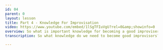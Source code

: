 ```yaml
---
id: 04
parent: 0
layout: lesson
title: Part 4 - Knowledge For Improvisation
video: https://www.youtube.com/embed/1lSgTFIuVgU?rel=0&amp;showinfo=0
overview: So what is important knowledge for becoming a good improviser? In this part I’ll share some insights with you, put things into perspective and set out an overview of the necessary knowledge for improvisation. In the end, not much knowledge is needed to start improvising, but the more you know, the better an improviser you’ll become.
transcription: So what knowledge do we need to become good improvisors? To experiment we need little to no knowledge at all. It is very instinctive and it doesn’t really matter where we end up. To play a composition we need knowledge of reading music and how to interpret it on our instrument. Theoretical knowledge and knowing the right techniques can support us to bring a good performance. The knowledge needed for improvisation is more abstract, and that’s where it gets tricky for a lot of people. Instead of learning exact notes, we have to look at the structures and frameworks within which we operate. In addition we can learn to memorize patterns that we know work well in that framework. Look at it as playing a family game. If you want to play chess, you need to know the rules of chess and then many options are available. Good chess players have memorized many patterns and tactical moves that can lead to a successful game. Change the game and you’re in a whole different framework with new strategies attached. These frameworks in music can be chord structures, a time feel or musical styles like Jazz, Hip-Hop or Latin. And before you panic, these structures can be as easy or complicated as you want yourself. Of course, when we start, we keep things simple. The basics of improvisation are practiced in slow tempos, with easy rhythms and on just one or several chords. Learning the frameworks is learning about the possibilities and limitations of these frameworks. Music theory helps us understand what will sound good and what won’t before we even touched our instrument. But before we get there, let me reveal you a little secret. Eventually it all comes down to this- “if it sounds good, it works”. Or as the famous philosopher Paul Feyerabend once said “Anything Goes”. Even if you don’t know anything about music theory, still, you can learn to improvise just by using your ears and good judgement. You’ll make more mistakes at the start, but as you keep practicing, you’ll automatically discover patterns that work and sound good. In the end, what came first? Music, or music theory? So release yourself from any anxiety and start playing. The music theory will catch up, but let’s have fun first!

---
```

